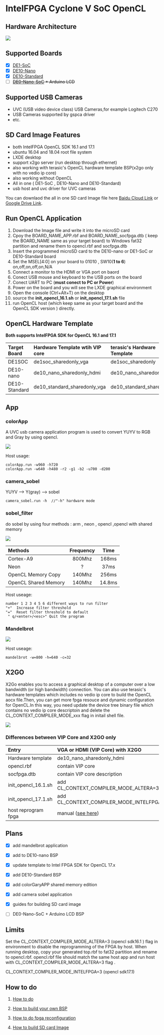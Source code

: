 # IntelFPGA Cyclone V SoC OpenCL

##  Hardware Architecture
![](picture/arch.png)


## Supported Boards
- [x] [DE1-SoC](http://www.terasic.com.cn/cgi-bin/page/archive.pl?Language=China&CategoryNo=182&No=870)
- [x] [DE10-Nano](http://www.terasic.com.cn/cgi-bin/page/archive.pl?Language=China&CategoryNo=203&No=1048)
- [x] [DE10-Standard](http://www.terasic.com.cn/cgi-bin/page/archive.pl?Language=China&CategoryNo=182&No=1105)
- [ ] ~~[DE0-Nano-SoC](http://www.terasic.com.cn/cgi-bin/page/archive.pl?Language=China&CategoryNo=203&No=954) + Arduino LCD~~

## Supported USB Cameras

- UVC (USB video device class) USB Cameras,for example Logitech C270
- USB Cameras supported by gspca driver
- etc.

## SD Card Image Features

- both IntelFPGA OpenCL SDK 16.1 and 17.1
- ubuntu 16.04 and 18.04 root file system
- LXDE desktop
- support x2go server (run desktop through ethernet)
- also working with terasic's OpenCL hardware template BSP(x2go only with no vedio ip core)
- also working without OpenCL
- All in one ( DE1-SoC , DE10-Nano and DE10-Standard)
- usb host and uvc driver for UVC cameras

You can downlaod the all in one SD card Image file here [Baidu Cloud Link](https://pan.baidu.com/s/1KDyexwHD39uyvcMDm0G97A) or [Google Drive Link](https://drive.google.com/open?id=1mAYHFvOw2xtgf-e8pntFCxCGOdaYNsgG).


## Run OpenCL Application

1. Download the Image file and write it into the microSD card
2. Cpoy the BOARD_NAME_APP.rbf and BOARD_NAME_socfpga.dtb ( keep the BOARD_NAME same as your target board) to Windows fat32 partition and rename them to opencl.rbf and socfpga.dtb 
3. Insert the programmed microSD card to the DE10-nano or DE1-SoC or DE10-Standard board 
4. Set the MSEL[4:0] on your board to 01010 , SW10(**1 to 6**) on,off,on,off,on,N/A
5. Connect a  monitor to the HDMI or VGA port on baord
6. Conect USB mouse and keyboard to the USB ports on the board
7. Conect UART to PC (**must conect to PC or Power**)
8. Power on the board and you will see the LXDE graphical environment
9. Open the console (Ctrl+Alt+T) on the desktop 
10. source the **init_opencl_16.1.sh** or  **init_opencl_17.1.sh** file 
11. run OpenCL host (which keep same as your target board and the OpenCL SDK version ) directly. 

## OpenCL Hardware Template

**Both supports IntelFPGA SDK for OpenCL 16.1 and 17.1**

| Target Board      | Hardware Template  wtih VIP core | terasic's Hardware Template |
| :--------         |:---------                        |:----------------------------|
| DE1SOC            | de1soc_sharedonly_vga            |de1soc_sharedonly            |
| DE10-nano         | de10_nano_sharedonly_hdmi        | de10_nano_sharedonly        |
| DE10-Standard     | de10_standard_sharedonly_vga     | de10_standard_sharedonly    |

## App
### colorApp
A UVC usb camera application program is used to convert YUYV to RGB and Gray by using opencl.

![](picture/colorApp.png)

Host usage:

	colorApp.run -w960 -h720 
	colorApp.run -w640 -h480 -r2 -g1 -b2 -u700 -d200 

### camera_sobel
YUYV --> Y(gray) --> sobel 

	camera_sobel.run -h  //"-h" hardware mode

### sobel_filter

do sobel by using four methods : arm , neon , opencl ,opencl with shared memory

![](picture/sobel.png)

| Methods              | Frequency |  Time     |
| :--------            |:---------:|:---------:|
| Cortex-A9            | 800Mhz    | 168ms     |
| Neon                 | ?         | 37ms      |
| OpenCL Memory Copy   | 140Mhz    | 256ms     |
| OpenCL Shared Memory | 140Mhz    | 14.8ms    |

Host useage:

	number 1 2 3 4 5 6 different ways to run filter
	"+"  Increase filter threshold
	"="  Reset filter threshold to default
	 " q/<enter>/<esc>" Quit the program

### Mandelbrot

![](picture/mandelbrot.png)

Host useage:

	mandelbrot -w=800 -h=640 -c=32

## X2GO

X2Go enables you to access a graphical desktop of a computer over a low bandwidth (or high bandwidth) connection.
You can also use terasic's hardware templates which includes no vedio ip core to build the OpenCL aocx file.Then,
you can get more fpga resouce and dynamic configuration for OpenCL.In this way, you need update the device tree
binary file which contains no vedio ip core descriptoin and delete the CL_CONTEXT_COMPILER_MODE_xxx flag in initail shell file.

![](picture/x2go.png)

### Differences between VIP Core and X2GO only

| Entry                |   VGA or HDMI (VIP Core) with X2GO            |      X2GO only (Ethernet)                   |
| :--------            |:--------------------------                    |:-----------------------                     |
| Hardware template    | de10_nano_sharedonly_hdmi                     | de10_nano_sharedonly  (form terasic)        |
| opencl.rbf           | contain VIP core                              | no VIP Core                                 |
| socfpga.dtb          | contain VIP core description                  | no VIP core description                     |
| init_opencl_16.1.sh  | add CL_CONTEXT_COMPILER_MODE_ALTERA=3         | delete CL_CONTEXT_COMPILER_MODE_ALTERA=3    |
| init_opencl_17.1.sh  | add CL_CONTEXT_COMPILER_MODE_INTELFPGA=3      | delete CL_CONTEXT_COMPILER_MODE_INTELFPGA=3 |
| host reprogram fpga  | manual ([see here](HowtoReconfigureFPGA.md)) | enable                                   |

## Plans

- [x] add mandelbrot application
- [x] add to DE10-nano BSP
- [x] update template to Intel FPGA SDK for OpenCL 17.x
- [x] add DE10-Standard BSP
- [x] add colorGaryAPP shared memory edition
- [x] add camera sobel application
- [x] guides for building SD card image
- [ ] DE0-Nano-SoC + Arduino LCD BSP



## Limits

Set the CL_CONTEXT_COMPILER_MODE_ALTERA=3  (opencl sdk16.1 ) flag in environment to disable the reprogramming of the FPGA by host. When running desktop, copy your generated top.rbf to fat32 partition and rename to opencl.rbf. opencl.rbf file should match the same host app and run host with CL_CONTEXT_COMPILER_MODE_ALTERA=3 flag .

CL_CONTEXT_COMPILER_MODE_INTELFPGA=3 (opencl sdk17.1)

## How to do
1. [How to do](HowToDo.md)

2. [How to build your own BSP](HowTOBuildBSP.md)

3. [How to do fpga reconfiguration](HowtoReconfigureFPGA.md)

4. [How to build SD card Image](HowToBuildSDImage.md)
